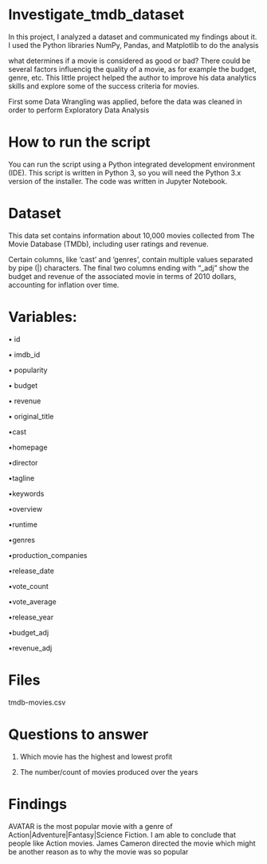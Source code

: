 # Investigate_tmdb_dataset
In this project, I analyzed a dataset and communicated my findings about it. I used the Python libraries NumPy, Pandas, and Matplotlib to do the analysis

what determines if a movie is considered as good or bad? There could be several factors influencig the quality of a movie, as for example the budget, genre, etc. This little project helped the author to improve his data analytics skills and explore some of the success criteria for movies.

First some Data Wrangling was applied, before the data was cleaned in order to perform Exploratory Data Analysis

# How to run the script
You can run the script using a Python integrated development environment (IDE). This script is written in Python 3, so you will need the Python 3.x version of the installer. The code was written in Jupyter Notebook.

# Dataset
This data set contains information about 10,000 movies collected from The Movie Database (TMDb), including user ratings and revenue.

Certain columns, like ‘cast’ and ‘genres’, contain multiple values separated by pipe (|) characters. The final two columns ending with “_adj” show the budget and revenue of the associated movie in terms of 2010 dollars, accounting for inflation over time.

# Variables:

• id

• imdb_id

• popularity

• budget

• revenue

• original_title

•cast

•homepage

•director

•tagline

•keywords

•overview

•runtime

•genres

•production_companies

•release_date

•vote_count

•vote_average

•release_year

•budget_adj

•revenue_adj

# Files

tmdb-movies.csv

# Questions to answer
1. Which movie has the highest and lowest profit

2. The number/count of movies produced over the years

# Findings

AVATAR is the most popular movie with a genre of Action|Adventure|Fantasy|Science Fiction. I am able to conclude that people like Action movies. James Cameron directed the movie which might be another reason as to why the movie was so popular
